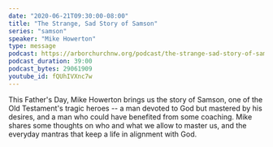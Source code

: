 ```yaml
---
date: "2020-06-21T09:30:00-08:00"
title: "The Strange, Sad Story of Samson"
series: "samson"
speaker: "Mike Howerton"
type: message
podcast: https://arborchurchnw.org/podcast/the-strange-sad-story-of-samson.m4a
podcast_duration: 39:00
podcast_bytes: 29061909
youtube_id: fQUhIVXnc7w
---
```


This Father's Day, Mike Howerton brings us the story of Samson, one of the Old Testament's tragic heroes -- a man devoted to God but mastered by his desires, and a man who could have benefited from some coaching. Mike shares some thoughts on who and what we allow to master us, and the everyday mantras that keep a life in alignment with God. 
